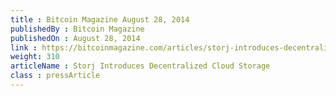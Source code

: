 ```yaml
---
title : Bitcoin Magazine August 28, 2014
publishedBy : Bitcoin Magazine
publishedOn : August 28, 2014
link : https://bitcoinmagazine.com/articles/storj-introduces-decentralized-cloud-storage-1409254249/
weight: 310
articleName : Storj Introduces Decentralized Cloud Storage 
class : pressArticle
---
```

